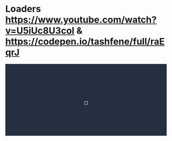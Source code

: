 # Loaders https://www.youtube.com/watch?v=U5iUc8U3coI & https://codepen.io/tashfene/full/raEqrJ
<p align="center">
  <img src="preview.png" alt="preview del proyecto"  width="1600">
</p>